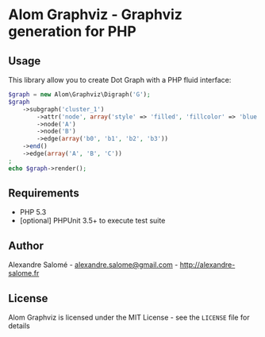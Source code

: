 Alom Graphviz - Graphviz generation for PHP
===========================================

Usage
-----

This library allow you to create Dot Graph with a PHP fluid interface:

```php
$graph = new Alom\Graphviz\Digraph('G');
$graph
    ->subgraph('cluster_1')
        ->attr('node', array('style' => 'filled', 'fillcolor' => 'blue'))
        ->node('A')
        ->node('B')
        ->edge(array('b0', 'b1', 'b2', 'b3'))
    ->end()
    ->edge(array('A', 'B', 'C'))
;
echo $graph->render();
```

Requirements
------------

- PHP 5.3
- [optional] PHPUnit 3.5+ to execute test suite

Author
------

Alexandre Salomé - <alexandre.salome@gmail.com> - <http://alexandre-salome.fr><br />

License
-------

Alom Graphviz is licensed under the MIT License - see the `LICENSE` file for details
